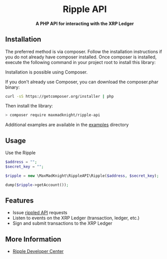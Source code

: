 <h1 align="center">
  Ripple API
  <br>
</h1>
<h4 align="center">
  A PHP API for interacting with the XRP Ledger
</h4>


## Installation

The preferred method is via composer. Follow the installation instructions if you do not already have composer installed. Once composer is installed, execute the following command in your project root to install this library:

Installation is possible using Composer.

If you don't already use Composer, you can download the composer.phar binary:

```bash
curl -sS https://getcomposer.org/installer | php
```

Then install the library:

```bash
> composer require maxmadknight/ripple-api
```

Additional examples are available in the [examples](examples/) directory 

## Usage

Use the Ripple

```php
$address = "";
$secret_key = "";

$ripple = new \MaxMadKnight\RippleAPI\Ripple($address, $secret_key);

dump($ripple->getAccount()); 
```

## Features

+ Issue [rippled API](https://ripple.com/build/rippled-apis/) requests
+ Listen to events on the XRP Ledger (transaction, ledger, etc.)
+ Sign and submit transactions to the XRP Ledger

## More Information
+ [Ripple Developer Center](https://ripple.com/build/)
